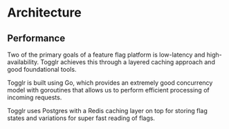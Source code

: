 # Architecture

## Performance

Two of the primary goals of a feature flag platform is low-latency and
high-availability. Togglr achieves this through a layered caching approach and
good foundational tools.

Togglr is built using Go, which provides an extremely good concurrency model
with goroutines that allows us to perform efficient processing of incoming
requests.

Togglr uses Postgres with a Redis caching layer on top for storing flag states
and variations for super fast reading of flags.

